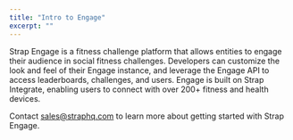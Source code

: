 ```yaml
---
title: "Intro to Engage"
excerpt: ""
---
```

Strap Engage is a fitness challenge platform that allows entities to engage their audience in social fitness challenges. Developers can customize the look and feel of their Engage instance, and leverage the Engage API to access leaderboards, challenges, and users. Engage is built on Strap Integrate, enabling users to connect with over 200+ fitness and health devices.

Contact sales@straphq.com to learn more about getting started with Strap Engage.